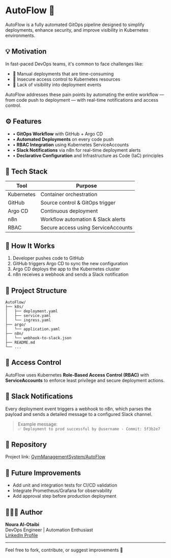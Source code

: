 # AutoFlow 🚀

AutoFlow is a fully automated GitOps pipeline designed to simplify deployments, enhance security, and improve visibility in Kubernetes environments.

## 💡 Motivation

In fast-paced DevOps teams, it's common to face challenges like:

- 🔁 Manual deployments that are time-consuming  
- 🔐 Insecure access control to Kubernetes resources  
- 📡 Lack of visibility into deployment events  

AutoFlow addresses these pain points by automating the entire workflow — from code push to deployment — with real-time notifications and access control.

## ⚙️ Features

- • **GitOps Workflow** with GitHub + Argo CD  
- • **Automated Deployments** on every code push  
- • **RBAC Integration** using Kubernetes ServiceAccounts  
- • **Slack Notifications** via n8n for real-time deployment alerts  
- • **Declarative Configuration** and Infrastructure as Code (IaC) principles  

## 🧰 Tech Stack

| Tool           | Purpose                          |
|----------------|----------------------------------|
| Kubernetes     | Container orchestration          |
| GitHub         | Source control & GitOps trigger  |
| Argo CD        | Continuous deployment            |
| n8n            | Workflow automation & Slack alerts |
| RBAC           | Secure access using ServiceAccounts |

## 🚀 How It Works

1. Developer pushes code to GitHub
2. GitHub triggers Argo CD to sync the new configuration
3. Argo CD deploys the app to the Kubernetes cluster
4. n8n receives a webhook and sends a Slack notification

## 📁 Project Structure

```
AutoFlow/
├── k8s/
│   ├── deployment.yaml
│   ├── service.yaml
│   └── ingress.yaml
├── argo/
│   └── application.yaml
├── n8n/
│   └── webhook-to-slack.json
├── README.md
└── ...
```

## 🔐 Access Control

AutoFlow uses Kubernetes **Role-Based Access Control (RBAC)** with **ServiceAccounts** to enforce least privilege and secure deployment actions.

## 🔔 Slack Notifications

Every deployment event triggers a webhook to n8n, which parses the payload and sends a detailed message to a configured Slack channel.

> Example message:  
> `✅ Deployment to prod successful by @username - Commit: 5f3b2e7`

## 📎 Repository

Project link: [GymManagementSystem/AutoFlow](https://github.com/Nourabe8/GymManagementSystem/tree/master)

## 📌 Future Improvements

- Add unit and integration tests for CI/CD validation  
- Integrate Prometheus/Grafana for observability  
- Add approval step before production deployment  

## 👩🏻‍💻 Author

**Noura Al-Otaibi**  
DevOps Engineer | Automation Enthusiast  
[LinkedIn Profile](https://www.linkedin.com/in/nourabe8/)

---

Feel free to fork, contribute, or suggest improvements 🚀
